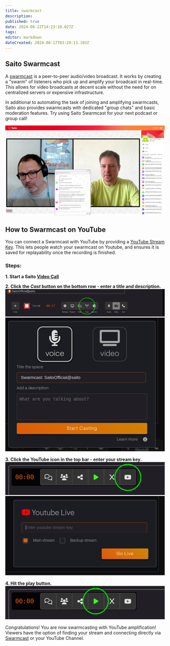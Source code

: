 ```yaml
---
title: swarmcast
description: 
published: true
date: 2024-08-22T14:23:10.027Z
tags: 
editor: markdown
dateCreated: 2024-08-17T03:29:13.103Z
---
```


## Saito Swarmcast

A [swarmcast](https://saito.io/swarmcast) is a peer-to-peer audio/video broadcast. It works by creating a "swarm" of listeners who pick up and amplify your broadcast in real-time. This allows for video broadcasts at decent scale without the need for on centralized servers or expensive infrastructure.

In additional to automating the task of joining and amplifying swarmcasts, Saito also provides swarmcasts with dedicated "group chats" and basic moderation features. Try using Saito Swarmcast for your next podcast or group call!

![swarmcast-chat.png](/swarmcast-chat.png)


## How to Swarmcast on YouTube

You can connect a Swarmcast with YouTube by providing a [YouTube Stream Key](https://support.google.com/youtube/answer/9854503?hl=en#zippy=%2Cstream-key). This lets people watch your swarmcast on Youtube, and ensures it is saved for replayability once the recording is finished.

### Steps:

**1. Start a Saito [Video Call](https://saito.io/videocall/)**

**2. Click the *Cast* button on the bottom row - enter a title and description.**
![step1-cast-circle.png](/step1-cast-circle.png)
![step2-namecast.png](/step2-namecast.png)

**3. Click the YouTube icon in the top bar - enter your stream key.**
![step3-youtube-button-circled.png](/step3-youtube-button-circled.png)
![step4-enterkey.png](/step4-enterkey.png)

**4. Hit the play button.**
![step3-youtube-button-circle-start.png](/step3-youtube-button-circle-start.png)

Congratulations! You are now swarmcasting with YouTube amplification! Viewers have the option of finding your stream and connecting directly via [Swarmcast](https://saito.io/swarmcast) or your YouTube Channel. 